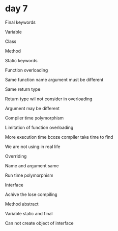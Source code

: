 # day 7
Final keywords

Variable

Class

Method

Static keywords

Function overloading

Same function name argument must be different

Same return type 

Return type wil not consider in overloading

Argument may be different 

Compiler time polymorphism

Limitation of function overloading

More execution time bcoze compiler take time to find 

We are not using in real life 


Overriding

Name and argument same 

Run time polymorphism




Interface

Achive the lose compiling 

Method abstract 

Variable static and final 

Can not create object of interface 

